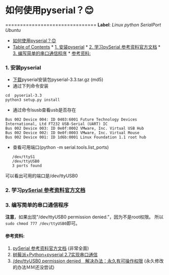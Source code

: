 # 如何使用pyserial？:blush:
===============================
**Label**:  *Linux*   *python*    *SerialPort*   *Ubuntu*


   * [如何使用pyserial？<g-emoji alias="blush" fallback-src="https://assets-cdn.github.com/images/icons/emoji/unicode/1f60a.png" ios-version="6.0">😊</g-emoji>](#如何使用pyserialblush)
   * [Table of Contents](#table-of-contents)
         * [1. 安装pyserial](#1-安装pyserial)
         * [2. 学习<a href="http://pyserial.readthedocs.io/en/latest/pyserial.html">pySerial 参考资料官方文档</a>](#2-学习pyserial-参考资料官方文档)
         * [3. 编写简单的串口通信程序](#3-编写简单的串口通信程序)
            * [参考资料:](#参考资料)


### 1. 安装pyserial
- [下载](https://pypi.python.org/pypi/pyserial)pyserial安装包pyserial-3.3.tar.gz (md5)
- 通过下列命令安装
 ```tar zxvf pyserial-3.3.tar.gz
cd  pyserial-3.3
python3 setup.py install
 ```
- 通过命令lsusb查看usb是否存在
```Bus 001 Device 001: ID 1d6b:0002 Linux Foundation 2.0 root hub
Bus 002 Device 004: ID 0403:6001 Future Technology Devices International, Ltd FT232 USB-Serial (UART) IC
Bus 002 Device 003: ID 0e0f:0002 VMware, Inc. Virtual USB Hub
Bus 002 Device 002: ID 0e0f:0003 VMware, Inc. Virtual Mouse
Bus 002 Device 001: ID 1d6b:0001 Linux Foundation 1.1 root hub
 ``` 
 - 查看可用端口(python -m serial.tools.list_ports)
 ```/dev/ttyS0
    /dev/ttyS1          
    /dev/ttyUSB0        
    3 ports found 
```

可以看出可用的端口是/dev/ttyUSB0


### 2. 学习[pySerial 参考资料官方文档](http://pyserial.readthedocs.io/en/latest/pyserial.html)

### 3. 编写简单的串口通信程序

**注意**，如果出现"/dev/ttyUSB0 permission denied.”，因为不是root权限。
所以```sudo chmod 777 /dev/ttyUSB0```即可。




#### 参考资料:
1. [pySerial 参考资料官方文档](http://pyserial.readthedocs.io/en/latest/pyserial.html) (非常全面)
1. [树莓派+Python+pyserial 2.7实现串口通信](http://blog.csdn.net/Burgess_Liu/article/details/41745159)
2. [/dev/ttyUSB0 permission denied　解决办法：永久有可操作权限](http://blog.csdn.net/w383117613/article/details/44216653) (永久修改的办法ＭＭ还没尝试)
